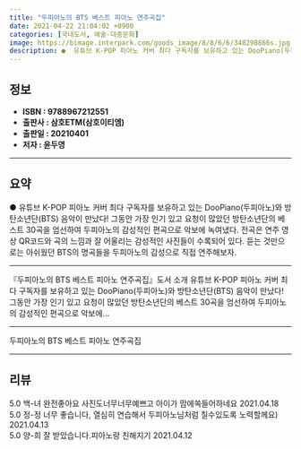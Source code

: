 ```yaml
---
title: "두피아노의 BTS 베스트 피아노 연주곡집"
date: 2021-04-22 21:04:02 +0900
categories: [국내도서, 예술-대중문화]
image: https://bimage.interpark.com/goods_image/8/8/6/6/348298866s.jpg
description: ●  유튜브 K-POP 피아노 커버 최다 구독자를 보유하고 있는 DooPiano(두피아노)와 방탄소년단(BTS) 음악이 만났다! 그동안 가장 인기 있고 요청이 많았던 방탄소년단의 베스트 30곡을 엄선하여 두피아노의 감성적인 편곡으로 악보에 녹여냈다. 전곡은 연주 영상 QR코드와 곡의 느낌과 잘 어울리는 
---
```


## **정보**

- **ISBN : 9788967212551**
- **출판사 : 삼호ETM(삼호이티엠)**
- **출판일 : 20210401**
- **저자 : 윤두영**

------



## **요약**

●  유튜브 K-POP 피아노 커버 최다 구독자를 보유하고 있는 DooPiano(두피아노)와 방탄소년단(BTS) 음악이 만났다! 그동안 가장 인기 있고 요청이 많았던 방탄소년단의 베스트 30곡을 엄선하여 두피아노의 감성적인 편곡으로 악보에 녹여냈다. 전곡은 연주 영상 QR코드와 곡의 느낌과 잘 어울리는 감성적인 사진들이 수록되어 있다. 듣는 것만으로는 아쉬웠던 BTS의 명곡들을 두피아노의 감성으로 직접 연주해보자.

------

『두피아노의 BTS 베스트 피아노 연주곡집』도서 소개 &#x0D;&#x0D;유튜브 K-POP 피아노 커버 최다 구독자를 보유하고 있는 DooPiano(두피아노)와 방탄소년단(BTS) 음악이 만났다! 그동안 가장 인기 있고 요청이 많았던 방탄소년단의 베스트 30곡을 엄선하여 두피아노의 감성적인 편곡으로 악보에... 

------


두피아노의 BTS 베스트 피아노 연주곡집 

------


## **리뷰** 

5.0 백-녀 완전좋아요 사진도너무너무예쁘고 아이가 맘에쏙들어하네요 2021.04.18 <br/>5.0 정-정 너무 좋습니다,  열심히 연습해서 두피아노님처럼 칠수있도록 노력할께요) 2021.04.13 <br/>5.0 양-희 잘 받았습니다.피아노랑 친해지기 2021.04.12 <br/>